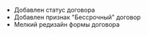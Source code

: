 - Добавлен статус договора
- Добавлен признак "Бессрочный" договор
- Мелкий редизайн формы договора
